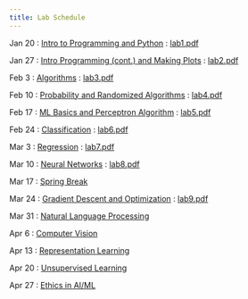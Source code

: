 ```yaml
---
title: Lab Schedule
---
```


Jan 20
: [Intro to Programming and Python](https://colab.research.google.com/drive/1N6QhRX_0AGFINkYDwXWO8QtiWJrTCzCy?usp=sharing)
  : [lab1.pdf](https://drive.google.com/file/d/1-ZCVnDgR7MNeJhjGkTu6C9iPGbqM_Hib/view?usp=sharing)

Jan 27
: [Intro Programming (cont.) and Making Plots](https://colab.research.google.com/drive/12IAow8oi-1_Lgxtfz0_pZyhgy06hrT1U?usp=sharing)
  : [lab2.pdf](https://drive.google.com/file/d/1S99ANhfWaFJ2j3q15Zyf6b2VWeN7houY/view?usp=sharing)

Feb 3
: [Algorithms](https://colab.research.google.com/drive/1S9gvJ4Y8y-30x3e41zcTtMVz8roKA8d9?usp=sharing)
  : [lab3.pdf](https://drive.google.com/file/d/1K3IExJTNH9aG7s5sz_mD8QGlRW9-XXEC/view?usp=sharing)

Feb 10
: [Probability and Randomized Algorithms](https://colab.research.google.com/drive/1w6zklbTwj3AsWT0BbLU5Hl7TiAAzoZsO?usp=sharing)
  : [lab4.pdf](https://drive.google.com/file/d/1ADf1ravijfbiEvqpKi3uanx04LaNu3s3/view?usp=sharing)

Feb 17
: [ML Basics and Perceptron Algorithm](https://colab.research.google.com/drive/1jJKefgraVb_YU6XqBawxnnjUfavcTMVe?usp=sharing)
  : [lab5.pdf](https://drive.google.com/file/d/1Shdge8Zx7jdV5irf1P8lillYqgQS8XHW/view?usp=sharing)

Feb 24
: [Classification](https://colab.research.google.com/drive/1ICLoJcjwtUuxS-I_DYr4Vsff676P1Zk8?usp=sharing)
  : [lab6.pdf](https://drive.google.com/file/d/1r4pJPvnPPuIhayuzRqkS1KB7BzvnNByz/view?usp=sharing)

Mar 3
: [Regression](https://colab.research.google.com/drive/1D-3MtrkKBQPb2KUiRq2g3TgYji-E3IJd?usp=sharing)
  : [lab7.pdf](https://drive.google.com/file/d/1fIgZmkmv9F7sPC8XDcWQ3kqvZpDQrb9Q/view?usp=sharing)

Mar 10
: [Neural Networks](https://colab.research.google.com/drive/1iKVlGEVIi_4nM8YktQV-wh7RvMQ6yyQx?usp=sharing)
  : [lab8.pdf](https://drive.google.com/file/d/1rQDrlQ2pca9eesmQgssWMwOGVO_S0hQC/view?usp=sharing)

Mar 17
: [Spring Break](#)

Mar 24
: [Gradient Descent and Optimization](https://colab.research.google.com/drive/16Nm16zVskYWUKbWEAsplJDeHtLiPil_j?usp=sharing)
  : [lab9.pdf](#)

Mar 31
: [Natural Language Processing](#)

Apr 6
: [Computer Vision](#)

Apr 13
: [Representation Learning](#)

Apr 20
: [Unsupervised Learning](#)

Apr 27
: [Ethics in AI/ML](#)
